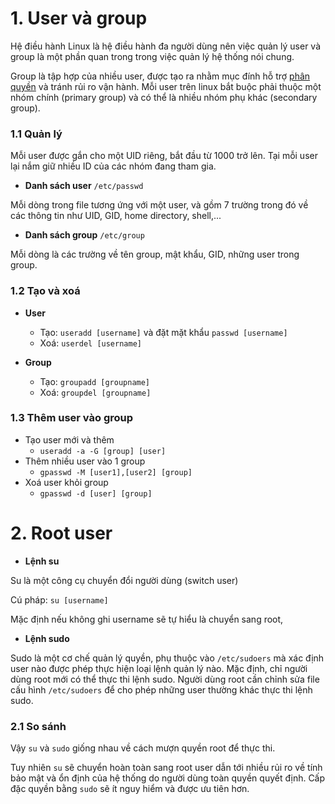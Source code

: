 # 1. User và group
Hệ điều hành Linux là hệ điều hành đa người dùng nên việc quản lý user và group là một phần quan trong trong việc quản lý hệ thống nói chung.

Group là tập hợp của nhiều user, được tạo ra nhằm mục đính hỗ trợ [phân quyền](https://github.com/huynp1999/huynp/blob/master/Linux/Filesystem/File-permissions.md) và tránh rủi ro vận hành. Mỗi user trên linux bắt buộc phải thuộc một nhóm chính (primary group) và có thể là nhiều nhóm phụ khác (secondary group).
### 1.1 Quản lý
Mỗi user được gắn cho một UID riêng, bắt đầu từ 1000 trở lên. Tại mỗi user lại nắm giữ nhiều ID của các nhóm đang tham gia.

- **Danh sách user** `/etc/passwd`

Mỗi dòng trong file tương ứng với một user, và gồm 7 trường trong đó về các thông tin như UID, GID, home directory, shell,...

- **Danh sách group** `/etc/group`

Mỗi dòng là các trường về tên group, mật khẩu, GID, những user trong group. 
### 1.2 Tạo và xoá
- **User**
  - Tạo: `useradd [username]`  và đặt mặt khẩu `passwd [username]`
  - Xoá: `userdel [username]`

- **Group**
  - Tạo: `groupadd [groupname]`
  - Xoá: `groupdel [groupname]`

### 1.3 Thêm user vào group
- Tạo user mới và thêm
  - `useradd -a -G [group] [user]`
- Thêm nhiều user vào 1 group
  - `gpasswd -M [user1],[user2] [group]`
- Xoá user khỏi group
  - `gpasswd -d [user] [group]`

# 2. Root user
- **Lệnh su** 

Su là một công cụ chuyển đổi người dùng (switch user)

Cú pháp: `su [username]`

Mặc định nếu không ghi username sẽ tự hiểu là chuyển sang root, 

- **Lệnh sudo**

Sudo là một cơ chế quản lý quyền, phụ thuộc vào `/etc/sudoers` mà xác định user nào được phép thực hiện loại lệnh quản lý nào.
Mặc định, chỉ người dùng root mới có thể thực thi lệnh sudo. Người dùng root cần chỉnh sửa file cấu hình `/etc/sudoers` để cho phép những user thường khác thực thi lệnh sudo.


### 2.1 So sánh
Vậy `su` và `sudo` giống nhau về cách mượn quyền root để thực thi.

Tuy nhiên `su` sẽ chuyển hoàn toàn sang root user dẫn tới nhiều rủi ro về tính bảo mật và ổn định của hệ thống do người dùng toàn quyền quyết định. Cấp đặc quyền bằng `sudo` sẽ ít nguy hiểm và được ưu tiên hơn.

